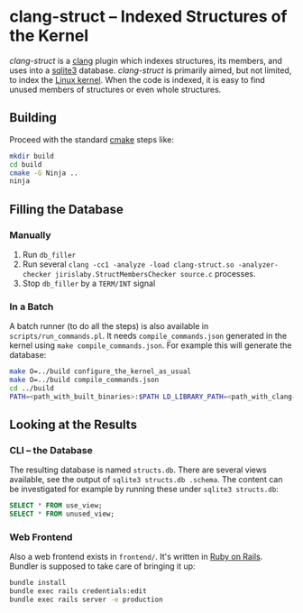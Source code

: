 # clang-struct – Indexed Structures of the Kernel

*clang-struct* is a [clang](https://clang.llvm.org/) plugin which indexes structures, its members, and uses into a [sqlite3](https://www.sqlite.org/) database. *clang-struct* is primarily aimed, but not limited, to index the [Linux kernel](https://www.kernel.org/). When the code is indexed, it is easy to find unused members of structures or even whole structures.

## Building
Proceed with the standard [cmake](https://cmake.org) steps like:
```sh
mkdir build
cd build
cmake -G Ninja ..
ninja
```

## Filling the Database
### Manually
1. Run `db_filler`
2. Run several `clang -cc1 -analyze -load clang-struct.so -analyzer-checker jirislaby.StructMembersChecker source.c` processes.
3. Stop `db_filler` by a `TERM/INT` signal

### In a Batch
A batch runner (to do all the steps) is also available in `scripts/run_commands.pl`. It needs `compile_commands.json` generated in the kernel using `make compile_commands.json`. For example this will generate the database:
```sh
make O=../build configure_the_kernel_as_usual
make O=../build compile_commands.json
cd ../build
PATH=<path_with_built_binaries>:$PATH LD_LIBRARY_PATH=<path_with_clang-struct.so> run_commands.pl
```

## Looking at the Results
### CLI – the Database
The resulting database is named `structs.db`. There are several views available, see the output of `sqlite3 structs.db .schema`. The content can be investigated for example by running these under `sqlite3 structs.db`:
```sql
SELECT * FROM use_view;
SELECT * FROM unused_view;
```

### Web Frontend
Also a web frontend exists in `frontend/`. It's written in [Ruby on Rails](https://rubyonrails.org/). Bundler is supposed to take care of bringing it up:
```sh
bundle install
bundle exec rails credentials:edit
bundle exec rails server -e production
```

